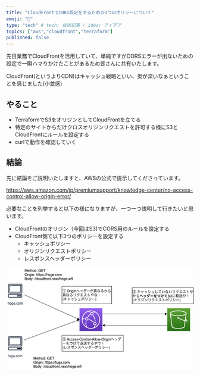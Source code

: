 ```yaml
---
title: "CloudFrontでCORS設定をするための3つのポリシーについて"
emoji: "👋"
type: "tech" # tech: 技術記事 / idea: アイデア
topics: ["aws","cloudfront","terraform"]
published: false
---
```


先日業務でCloudFrontを活用していて、単純ですがCORSエラーが出ないための設定で一瞬ハマりかけたことがあるため皆さんに共有いたします。

CloudFront(というよりCDN)はキャッシュ戦略といい、奥が深いなぁということを感じました(小並感)

## やること

- TerraformでS3をオリジンとしてCloudFrontを立てる
- 特定のサイトからだけクロスオリジンリクエストを許可する様にS3とCloudFrontにルールを設定する
- curlで動作を確認していく


## 結論

先に結論をご説明いたしますと、AWSの公式で提示してくださっています。

https://aws.amazon.com/jp/premiumsupport/knowledge-center/no-access-control-allow-origin-error/

必要なことを列挙すると以下の様になりますが、一つ一つ説明して行きたいと思います。

- CloudFrontのオリジン（今回はS3)でCORS用のルールを設定する
- CloudFront側で以下3つのポリシーを設定する
  - キャッシュポリシー
  - オリジンリクエストポリシー
  - レスポンスヘッダーポリシー

![全体図](/images/cloudfront_policies.png)